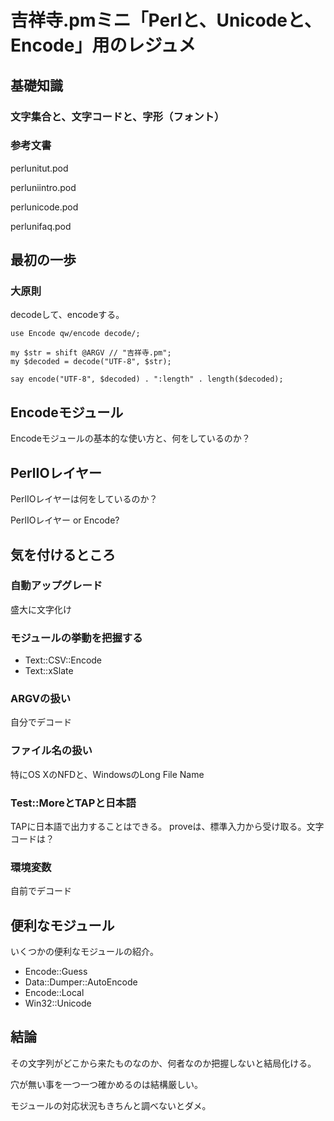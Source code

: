 # 吉祥寺.pmミニ「Perlと、Unicodeと、Encode」用のレジュメ

## 基礎知識

### 文字集合と、文字コードと、字形（フォント）

### 参考文書

perlunitut.pod

perluniintro.pod

perlunicode.pod

perlunifaq.pod


## 最初の一歩

### 大原則

decodeして、encodeする。

    use Encode qw/encode decode/;
    
    my $str = shift @ARGV // "吉祥寺.pm";
    my $decoded = decode("UTF-8", $str);
    
    say encode("UTF-8", $decoded) . ":length" . length($decoded);

## Encodeモジュール

Encodeモジュールの基本的な使い方と、何をしているのか？

## PerlIOレイヤー

PerlIOレイヤーは何をしているのか？

PerlIOレイヤー or Encode?

## 気を付けるところ

### 自動アップグレード

盛大に文字化け

### モジュールの挙動を把握する

- Text::CSV::Encode
- Text::xSlate

### ARGVの扱い

自分でデコード

### ファイル名の扱い

特にOS XのNFDと、WindowsのLong File Name

### Test::MoreとTAPと日本語

TAPに日本語で出力することはできる。
proveは、標準入力から受け取る。文字コードは？

### 環境変数

自前でデコード

## 便利なモジュール

いくつかの便利なモジュールの紹介。

- Encode::Guess
- Data::Dumper::AutoEncode
- Encode::Local
- Win32::Unicode

## 結論

その文字列がどこから来たものなのか、何者なのか把握しないと結局化ける。

穴が無い事を一つ一つ確かめるのは結構厳しい。

モジュールの対応状況もきちんと調べないとダメ。